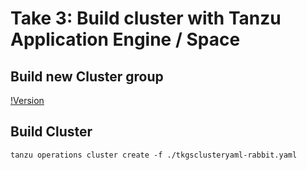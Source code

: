 # Take 3: Build cluster with Tanzu Application Engine / Space



## Build new Cluster group

[!Version](https://github.com/ogelbric/RabbitMQ/blob/main/Tanzu_Platform_Build_with_Space/cl2wspace.png)

## Build Cluster
```
tanzu operations cluster create -f ./tkgsclusteryaml-rabbit.yaml
```
